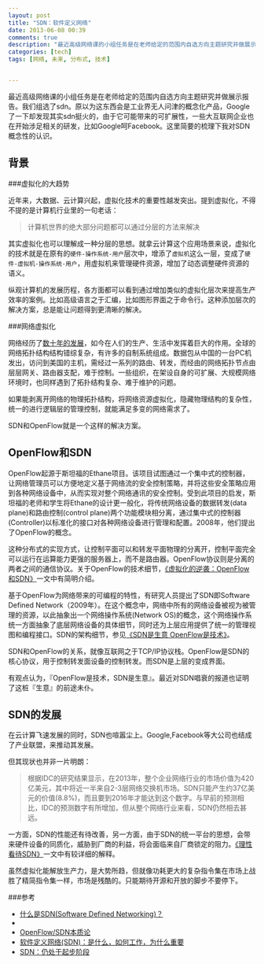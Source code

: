 ```yaml
---
layout: post
title: "SDN：软件定义网络"
date: 2013-06-08 00:39
comments: true
description: "最近高级网络课的小组任务是在老师给定的范围内自选方向主题研究并做展示报告。我们组选了sdn。原以为这东西会是工业界无人问津的概念化产品，Google了一下却发现其实sdn挺火的，由于它可能带来的可扩展性，一些大互联网企业也在开始涉足相关的研发，比如Google呵Facebook。这里简要的梳理下我对SDN概念性的认识。"
categories: [tech]
tags: [网络, 未来, 分布式, 技术]


---
```

最近高级网络课的小组任务是在老师给定的范围内自选方向主题研究并做展示报告。我们组选了sdn。原以为这东西会是工业界无人问津的概念化产品，Google了一下却发现其实sdn挺火的，由于它可能带来的可扩展性，一些大互联网企业也在开始涉足相关的研发，比如Google呵Facebook。这里简要的梳理下我对SDN概念性的认识。

背景
---
###虚拟化的大趋势

近年来，大数据、云计算兴起，虚拟化技术的重要性越发突出。提到虚拟化，不得不提的是计算机行业里的一句老话：

> 计算机世界的绝大部分问题都可以通过分层的方法来解决

其实虚拟化也可以理解成一种分层的思想。就拿云计算这个应用场景来说，虚拟化的技术就是在原有的`硬件-操作系统-用户`层次中，增添了`虚拟机`这么一层，变成了`硬件-虚拟机-操作系统-用户`，用虚拟机来管理硬件资源，增加了动态调整硬件资源的语义。

纵观计算机的发展历程，各方面都可以看到通过增加类似的虚拟化层次来提高生产效率的案例。比如高级语言之于汇编，比如图形界面之于命令行。这种添加层次的解决方案，总是能让问题得到更清晰的解决。

###网络虚拟化

网络经历了[数十年的发展](http://article.yeeyan.org/view/100437/70880)，如今在人们的生产、生活中发挥着巨大的作用。全球的网络拓扑结构结构错综复杂，有许多的自制系统组成。数据包从中国的一台PC机发出，访问到美国的主机，需经过一系列的路由、转发，而经由的网络拓扑节点由层层网关、路由器支配，难于控制。一些组织，在架设自身的可扩展、大规模网络环境时，也同样遇到了拓扑结构复杂、难于维护的问题。

如果能剥离开网络的物理拓扑结构，将网络资源虚拟化，隐藏物理结构的复杂性，统一的进行逻辑层的管理控制，就能满足多变的网络需求了。

SDN和OpenFlow就是一个这样的解决方案。


OpenFlow和SDN
---

OpenFlow起源于斯坦福的Ethane项目。该项目试图通过一个集中式的控制器，让网络管理员可以方便地定义基于网络流的安全控制策略，并将这些安全策略应用到各种网络设备中，从而实现对整个网络通讯的安全控制。受到此项目的启发，斯坦福的老师和学生将Ethane的设计更一般化，将传统网络设备的数据转发(data plane)和路由控制(control plane)两个功能模块相分离，通过集中式的控制器(Controller)以标准化的接口对各种网络设备进行管理和配置。2008年，他们提出了OpenFlow的概念。

这种分布式的实现方式，让控制平面可以和转发平面物理的分离开，控制平面完全可以运行在运算能力更强的服务器上，而不是路由器。OpenFlow协议则是分离的两者之间的通信协议。关于OpenFlow的技术细节，[《虚拟化的逆袭：OpenFlow和SDN》](http://network.51cto.com/art/201306/397443.htm)一文中有简明介绍。

基于OpenFlow为网络带来的可编程的特性，有研究人员提出了SDN即Software Defined Network（2009年）。在这个概念中，网络中所有的网络设备被视为被管理的资源，以此抽象出一个网络操作系统(Network OS)的概念，这个网络操作系统一方面抽象了底层网络设备的具体细节，同时还为上层应用提供了统一的管理视图和编程接口。SDN的架构细节，参见[《SDN是生意 OpenFlow是技术》](http://network.51cto.com/art/201211/366278.htm)。

SDN和OpenFlow的关系，就像互联网之于TCP/IP协议栈。OpenFlow是SDN的核心协议，用于控制转发面设备的控制转发。而SDN是上层的变成界面。

有观点认为，『OpenFlow是技术，SDN是生意』。最近对SDN唱衰的报道也证明了这桩『生意』的前途未仆。


SDN的发展
---
在云计算飞速发展的同时，SDN也喧嚣尘上。Google,Facebook等大公司也结成了产业联盟，来推动其发展。

但其现状也并非一片明朗：

> 根据IDC的研究结果显示，在2013年，整个企业网络行业的市场价值为420亿美元，其中将近一半来自2-3层网络交换机市场。SDN只能产生约37亿美元的价值(8.8%)，而且要到2016年才能达到这个数字。与早前的预测相比，IDC的预测数字有所增加，但从整个网络行业来看，SDN仍然相去甚远。

一方面，SDN的性能还有待改善，另一方面，由于SDN的统一平台的思想，会带来硬件设备的同质化，威胁到厂商的利益，将会面临来自厂商锁定的阻力。[《理性看待SDN》](http://www.csdn.net/article/2013-06-08/2815714)一文中有较详细的解释。

虽然虚拟化能解放生产力，是大势所趋，但就像功耗更大的复杂指令集在市场上战胜了精简指令集一样，市场是残酷的。只能期待开源和开放的脚步不要停下。


###参考

* [什么是SDN(Software Defined Networking)？](http://blog.sina.com.cn/s/blog_72628e9f0100yg3b.html)
*
* [OpenFlow/SDN本质论](http://blog.sina.com.cn/s/blog_5385c0b901010pu3.html)
* [软件定义网络(SDN)：是什么，如何工作，为什么重要](http://article.yeeyan.org/view/323168/358956)
* [SDN：仍处于起步阶段](http://network.51cto.com/art/201305/394648.htm)
